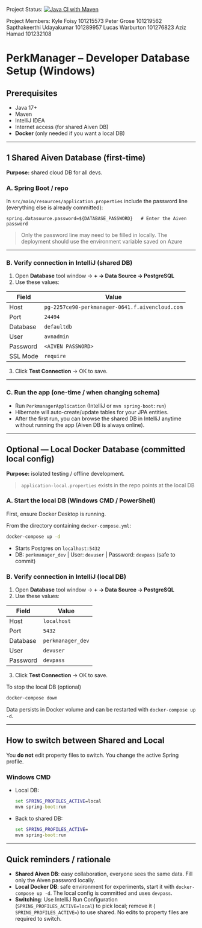 Project Status:
[![Java CI with Maven](https://github.com/Tchaoser/SYSC4806-Group13-PerkManager/actions/workflows/maven.yml/badge.svg)](https://github.com/Tchaoser/SYSC4806-Group13-PerkManager/actions/workflows/maven.yml)

Project Members:
Kyle Foisy 101215573
Peter Grose 101219562
Sapthakeerthi Udayakumar 101289957
Lucas Warburton 101276823
Aziz Hamad 101232108

# PerkManager – Developer Database Setup (Windows)

## Prerequisites

* Java 17+
* Maven
* IntelliJ IDEA
* Internet access (for shared Aiven DB)
* **Docker** (only needed if you want a local DB)

---

## 1 Shared Aiven Database (first-time)

**Purpose:** shared cloud DB for all devs.

### A. Spring Boot / repo

In `src/main/resources/application.properties` include the password line (everything else is already committed):

```properties
spring.datasource.password=${DATABASE_PASSWORD}   # Enter the Aiven password
```

> Only the password line may need to be filled in locally. 
> The deployment should use the environment variable saved on Azure

---

### B. Verify connection in IntelliJ (shared DB)

1. Open **Database** tool window → **+ → Data Source → PostgreSQL**
2. Use these values:

| Field    | Value                                           |
|----------|-------------------------------------------------|
| Host     | `pg-2257ce90-perkmanager-0641.f.aivencloud.com` |
| Port     | `24494`                                         |
| Database | `defaultdb`                                     |
| User     | `avnadmin`                                      |
| Password | `<AIVEN PASSWORD>`                              |
| SSL Mode | `require`                                       |

3. Click **Test Connection** → OK to save.

---

### C. Run the app (one-time / when changing schema)

* Run `PerkmanagerApplication` (IntelliJ or `mvn spring-boot:run`)
* Hibernate will auto-create/update tables for your JPA entities.
* After the first run, you can browse the shared DB in IntelliJ anytime without running the app (Aiven DB is always
  online).

---

## Optional — Local Docker Database (committed local config)

**Purpose:** isolated testing / offline development.

> `application-local.properties` exists in the repo points at the local DB 

### A. Start the local DB (Windows CMD / PowerShell)

First, ensure Docker Desktop is running.

From the directory containing `docker-compose.yml`:

```cmd
docker-compose up -d
```

* Starts Postgres on `localhost:5432`
* DB: `perkmanager_dev` | User: `devuser` | Password: `devpass` (safe to commit)

### B. Verify connection in IntelliJ (local DB)

1. Open **Database** tool window → **+ → Data Source → PostgreSQL**
2. Use these values:

| Field    | Value             |
|----------|-------------------|
| Host     | `localhost`       |
| Port     | `5432`            |
| Database | `perkmanager_dev` |
| User     | `devuser`         |
| Password | `devpass`         |

3. Click **Test Connection** → OK to save.

To stop the local DB (optional)

```cmd
docker-compose down
```

Data persists in Docker volume and can be restarted with `docker-compose up -d`.

---

## How to switch between Shared and Local

You **do not** edit property files to switch. You change the active Spring profile.

### Windows CMD

* Local DB:

  ```cmd
  set SPRING_PROFILES_ACTIVE=local
  mvn spring-boot:run
  ```
* Back to shared DB:

  ```cmd
  set SPRING_PROFILES_ACTIVE=
  mvn spring-boot:run
  ```

---

## Quick reminders / rationale

* **Shared Aiven DB**: easy collaboration, everyone sees the same data. Fill only the Aiven password locally.
* **Local Docker DB**: safe environment for experiments, start it with `docker-compose up -d`. The local
  config is committed and uses `devpass`.
* **Switching**: Use IntelliJ Run Configuration (`SPRING_PROFILES_ACTIVE=local`) to pick local; remove it (
  `SPRING_PROFILES_ACTIVE=`) to use shared. No edits to property files are required to switch.


